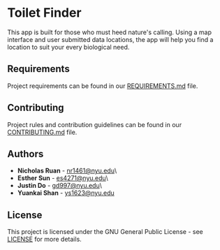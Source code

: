 # Toilet Finder
This app is built for those who must heed nature's calling. Using a map interface and user submitted data locations, the app 
will help you find a location to suit your every biological need.

## Requirements
Project requirements can be found in our [REQUIREMENTS.md](REQUIREMENTS.md) file.

## Contributing
Project rules and contribution guidelines can be found in our [CONTRIBUTING.md](CONTRIBUTING.md) file.

## Authors
* **Nicholas Ruan** - nr1461@nyu.edu\
* **Esther Sun** - es4271@nyu.edu\
* **Justin Do** - gd997@nyu.edu\
* **Yuankai Shan** - ys1623@nyu.edu

## License
This project is licensed under the GNU General Public License - see [LICENSE](LICENSE) for more details.

